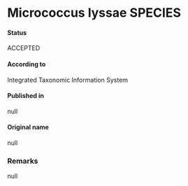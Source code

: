 Micrococcus lyssae SPECIES
=======

#### Status
ACCEPTED

#### According to
Integrated Taxonomic Information System

#### Published in
null

#### Original name
null

### Remarks
null